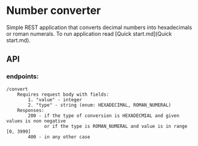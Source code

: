 # Number converter
Simple REST application that converts decimal numbers into hexadecimals or roman numerals.
To run application read [Quick start.md](Quick start.md).

## API 
### endpoints:
    /convert 
        Requires request body with fields: 
            1. "value" - integer
            2. "type" - string (enum: HEXADECIMAL, ROMAN_NUMERAL)
        Responses:
            200 - if the type of conversion is HEXADECMIAL and given values is non negative 
                  or if the type is ROMAN_NUMERAL and value is in range [0, 3999]
            400 - in any other case